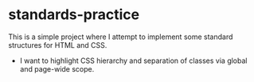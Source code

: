 # standards-practice
This is a simple project where I attempt to implement some standard structures for HTML and CSS.
 - I want to highlight CSS hierarchy and separation of classes via global and page-wide scope.
